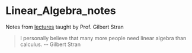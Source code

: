 # Linear_Algebra_notes
Notes from [lectures](https://www.youtube.com/playlist?list=PLE7DDD91010BC51F8) taught by Prof. Gilbert Stran


> I personally believe that many more people need linear algebra than calculus. -- Gilbert Stran

